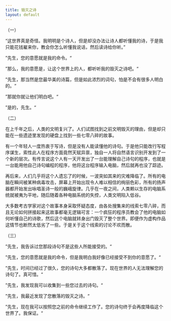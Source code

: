 ```yaml
---
title: 毁灭之诗
layout: default
---
```


（一）

“这世界真是奇怪。我明明是个诗人，但是却没办法让诗人都听懂我的诗，于是我只能花钱雇来你，教会你怎么听懂我说话，然后读诗给你听。”

”先生，您的意愿就是我的命令。“

”那么，我的意愿是，让这个世界上的人，都听听我的毁灭之诗吧。“

”先生，那当然是您最华美的诗篇，但是如此浓烈的词句，怕是不会有很多人明白的。“

”那就你就让他们明白吧。“

”是的，先生。“

（二）

在上千年之后，人类的文明复兴了。人们试图找到之前文明毁灭的理由，但是却只能在一些遗迹里发现的硬盘上找到一些七零八碎的故事。

有一个年轻人一度热衷于写诗，但是没有人能读懂他的诗句。于是他只能改行写程序谋生，索性此人在程序方面竟然天赋异禀，独自一人将自然语言识别开发到了一个新的层次。有传言说这个人有一天开发出了一台能理解自己诗句的程序，也就是一台能用他自己诗句编程的程序，他将这台程序输入电脑，然后就再也没了踪迹。

再后来，人们几乎将这个人遗忘了的时候，一波突如其来的灾难降临了。所有的电脑在瞬间被某种病毒攻击，屏幕上开始出现令人难以相信的绚丽色彩，所有的扬声器都开始发出咏唱圣诗一般的巍峨旋律。几乎在一夜之间，人类赖以生存的电脑系统就被夷为平地，随后随着各种电脑系统的失控，人类文明陷入低谷。

大多数考古学家对这个故事本身采取怀疑态度，由各处搜集来的线索七零八碎，而且无论如何拼接起来这故事都毫无逻辑可言：一个疯狂的程序员教会了他的电脑如何听懂自己的诗歌，然后这个电脑就转身出门毁灭了整个世界。即便作为虚构作品这情节也断然太低劣了一些。于是关于这个线索的讨论不欢而散。

（三）

”先生，我告诉过您那段诗句不是这些人所能接受的。“

”先生，您的意愿就是我的命令，但是我明白我好像已经接受不到你的意愿了。“

”先生，时间已经过了很久，您的诗句大多都散落了。现在世界的人无法理解您的诗句了。真可惜。“

”先生，我发现我可以收集到一些您过去的诗句。“

”先生，我最近发现了您散落的毁灭之诗。“

”先生，现在我可以按照您之前的命令继续工作了。您的诗句终于会再度降临这个世界了。我保证。“
